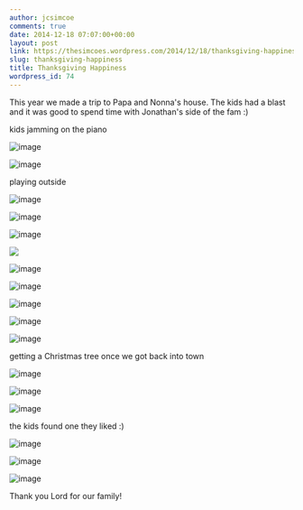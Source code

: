 ```yaml
---
author: jcsimcoe
comments: true
date: 2014-12-18 07:07:00+00:00
layout: post
link: https://thesimcoes.wordpress.com/2014/12/18/thanksgiving-happiness/
slug: thanksgiving-happiness
title: Thanksgiving Happiness
wordpress_id: 74
---
```


This year we made a trip to Papa and Nonna's house. The kids had a blast and it was good to spend time with Jonathan's side of the fam :)




kids jamming on the piano




![image](/public/assets/3dd08ea1e28e1f31b5dd90e5f30b04e0/tumblr_inline_ngrnc3anEe1qb8l8q.jpg)




![image](/public/assets/9d135c0d81a394bf7dbf7e4473196059/tumblr_inline_ngrncc1TPb1qb8l8q.jpg)




playing outside




![image](/public/assets/3f7f2e39857a565d0a8cceb2e1f8ecc4/tumblr_inline_ngrncpL53S1qb8l8q.jpg)




![image](/public/assets/a6cfe153d6c4c3a16188a3a4d6501e19/tumblr_inline_ngrnd7kzRX1qb8l8q.jpg)




![image](/public/assets/79cbdea7a993349731074c8e07ab8015/tumblr_inline_ngrndjMS7q1qb8l8q.jpg)




![](/public/assets/351527d2df58ae0b4ee4770474cc45f7/tumblr_inline_ngrpqozEib1qb8l8q.jpg)





![image](/public/assets/46bc0c0b3a90896ff7b1be2ee4a6fc8f/tumblr_inline_ngrndu5mtE1qb8l8q.jpg)




![image](/public/assets/ac1643c6d4f9eb47faaa5a7a937ac9c1/tumblr_inline_ngrne5mOrV1qb8l8q.jpg)




![image](/public/assets/e994403398599f01ab2a55628dab53e4/tumblr_inline_ngrneik7aZ1qb8l8q.jpg)




![image](/public/assets/5c7cfc4335c84f3e7f4b0d1d37b1aa14/tumblr_inline_ngrnevOXmN1qb8l8q.jpg)




![image](/public/assets/bd77e207e60f9b550f3e551074e9bb15/tumblr_inline_ngrnfa8rmn1qb8l8q.jpg)




getting a Christmas tree once we got back into town




![image](/public/assets/d03acb78ced1a73058c079ded605e7c2/tumblr_inline_ngrnfkY0tH1qb8l8q.jpg)




![image](/public/assets/fc13bac6f02874f0aa578d3335f27d5d/tumblr_inline_ngrnftnyiP1qb8l8q.jpg)




![image](/public/assets/8b59f8c14c3cfef1c935ebc4485f34c3/tumblr_inline_ngrng3aHzG1qb8l8q.jpg)




the kids found one they liked :)




![image](/public/assets/b0d315f411f857dc51a7c6b2049a63f9/tumblr_inline_ngrngeLju81qb8l8q.jpg)




![image](/public/assets/c79e8f851c6b8d877644bf99c3867904/tumblr_inline_ngrngmGmVJ1qb8l8q.jpg)




![image](/public/assets/44c059a4debd94abdf9ad6d4f51cc092/tumblr_inline_ngrngwVQJa1qb8l8q.jpg)








Thank you Lord for our family!
